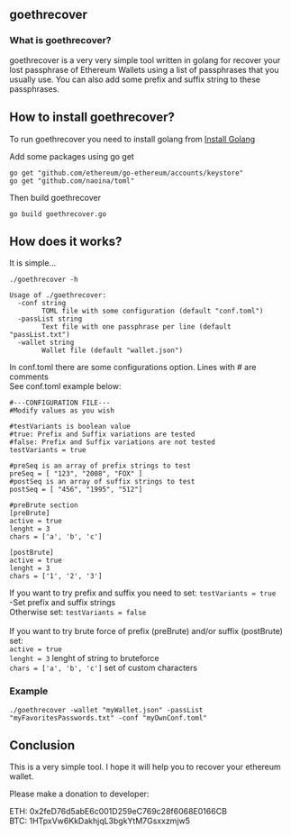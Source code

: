## goethrecover
### What is goethrecover?
goethrecover is a very very simple tool written in golang for recover your lost passphrase of Ethereum Wallets using a list of passphrases that you usually use. You can also add some prefix and suffix string to these passphrases.

## How to install goethrecover?
To run goethrecover you need to install golang from [Install Golang](https://golang.org/doc/install)

Add some packages using go get
```
go get "github.com/ethereum/go-ethereum/accounts/keystore"
go get "github.com/naoina/toml"
```

Then build goethrecover
```
go build goethrecover.go
```

## How does it works?
It is simple...
```
./goethrecover -h

Usage of ./goethrecover:
  -conf string
    	TOML file with some configuration (default "conf.toml")
  -passList string
    	Text file with one passphrase per line (default "passList.txt")
  -wallet string
    	Wallet file (default "wallet.json")
```

In conf.toml there are some configurations option. Lines with # are comments<br />
See conf.toml example below:
```
#---CONFIGURATION FILE---
#Modify values as you wish

#testVariants is boolean value
#true: Prefix and Suffix variations are tested
#false: Prefix and Suffix variations are not tested
testVariants = true

#preSeq is an array of prefix strings to test
preSeq = [ "123", "2008", "FOX" ]
#postSeq is an array of suffix strings to test
postSeq = [ "456", "1995", "512"]

#preBrute section
[preBrute]
active = true
lenght = 3
chars = ['a', 'b', 'c']

[postBrute]
active = true
lenght = 3
chars = ['1', '2', '3']
```
If you want to try prefix and suffix you need to set: `testVariants = true`<br />
-Set prefix and suffix strings<br />
Otherwise set: `testVariants = false`<br /><br />
If you want to try brute force of prefix (preBrute) and/or suffix (postBrute) set:<br />
`active = true`<br />
`lenght = 3` lenght of string to bruteforce<br />
`chars = ['a', 'b', 'c']` set of custom characters<br />

### Example
```
./goethrecover -wallet "myWallet.json" -passList "myFavoritesPasswords.txt" -conf "myOwnConf.toml"
```

## Conclusion
This is a very simple tool. I hope it will help you to recover your ethereum wallet.

Please make a donation to developer:

ETH: 0x2feD76d5abE6c001D259eC769c28f6068E0166CB<br />
BTC: 1HTpxVw6KkDakhjqL3bgkYtM7Gsxxzmjw5
